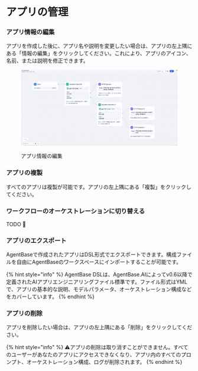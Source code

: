 # アプリの管理

### アプリ情報の編集

アプリを作成した後に、アプリ名や説明を変更したい場合は、アプリの左上隅にある「情報の編集」をクリックしてください。これにより、アプリのアイコン、名前、または説明を修正できます。

<figure><img src="../../.gitbook/assets/image (1) (1).png" alt=""><figcaption><p>アプリ情報の編集</p></figcaption></figure>

### アプリの複製

すべてのアプリは複製が可能です。アプリの左上隅にある「複製」をクリックしてください。

### ワークフローのオーケストレーションに切り替える

TODO 🚧

### アプリのエクスポート

AgentBaseで作成されたアプリはDSL形式でエクスポートできます。構成ファイルを自由にAgentBaseのワークスペースにインポートすることが可能です。

{% hint style="info" %}
AgentBase DSLは、AgentBase.AIによってv0.6以降で定義されたAIアプリエンジニアリングファイル標準です。ファイル形式はYMLで、アプリの基本的な説明、モデルパラメータ、オーケストレーション構成などをカバーしています。
{% endhint %}

### アプリの削除

アプリを削除したい場合は、アプリの左上隅にある「削除」をクリックしてください。

{% hint style="info" %}
⚠️アプリの削除は取り消すことができません。すべてのユーザーがあなたのアプリにアクセスできなくなり、アプリ内のすべてのプロンプト、オーケストレーション構成、ログが削除されます。
{% endhint %}